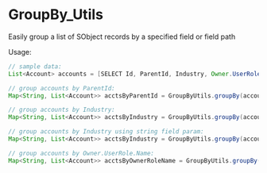 # GroupBy_Utils

Easily group a list of SObject records by a specified field or field path

Usage:

```java
// sample data:
List<Account> accounts = [SELECT Id, ParentId, Industry, Owner.UserRole.Name FROM Account LIMIT 10];
```

```java
// group accounts by ParentId:
Map<String, List<Account>> acctsByParentId = GroupByUtils.groupBy(accounts, 'ParentId');
```

```java
// group accounts by Industry:
Map<String, List<Account>> acctsByIndustry = GroupByUtils.groupBy(accounts, Account.Industry);
```

```java
// group accounts by Industry using string field param:
Map<String, List<Account>> acctsByIndustry = GroupByUtils.groupBy(accounts, 'Industry');
```

```java
// group accounts by Owner.UserRole.Name:
Map<String, List<Account>> acctsByOwnerRoleName = GroupByUtils.groupBy(accounts, 'Owner.UserRole.Name');
```
